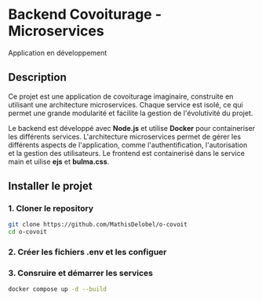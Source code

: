 # Backend Covoiturage - Microservices

Application en développement

## Description

Ce projet est une application de covoiturage imaginaire, construite en utilisant une architecture microservices. Chaque service est isolé, ce qui permet une grande modularité et facilite la gestion de l'évolutivité du projet.

Le backend est développé avec **Node.js** et utilise **Docker** pour containeriser les différents services. L'architecture microservices permet de gérer les différents aspects de l'application, comme l'authentification, l'autorisation et la gestion des utilisateurs.
Le frontend est containerisé dans le service main et uilise **ejs** et **bulma.css**.

## Installer le projet

### 1. Cloner le repository
```bash
git clone https://github.com/MathisDelobel/o-covoit
cd o-covoit
```

### 2. Créer les fichiers .env et les configuer

### 3. Consruire et démarrer les services
```bash
docker compose up -d --build
```
